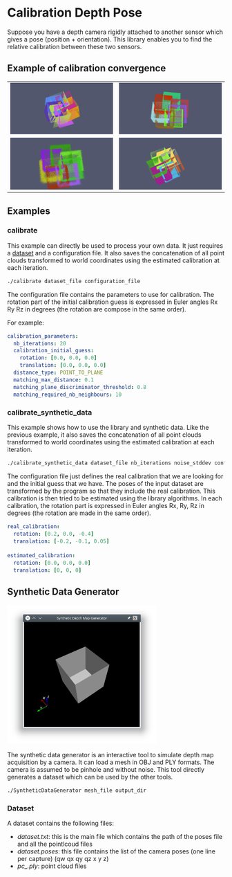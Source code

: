 # Calibration Depth Pose

Suppose you have a depth camera rigidly attached to another sensor which gives a pose (position + orientation). This library enables you to find the relative calibration between these two sensors.

## Example of calibration convergence

|  |  |
:-------------------------:|:-------------------------:
![Calibration Animation 4](doc/calibration_anim_4.gif "Calibration iterations 2") | ![Calibration Animation Noisy 2](doc/calibration_anim_noisy_2.gif "Calibration iterations noisy 2")
![Calibration Animation Noisy](doc/calibration_anim_noisy.gif "Calibration iterations noisy") | ![Calibration Animation 3](doc/calibration_anim_3.gif "Calibration iterations 3")




## Examples

### calibrate

This example can directly be used to process your own data. It just requires a [dataset](#dataset) and a configuration file. It also saves the concatenation of all point clouds transformed to world coordinates using the estimated calibration at each iteration.

```bash
./calibrate dataset_file configuration_file

```


The configuration file contains the parameters to use for calibration. The rotation part of the initial calibration guess is expressed in Euler angles Rx Ry Rz in degrees (the rotation are compose in the same order).

For example:
~~~yaml
calibration_parameters:
  nb_iterations: 20
  calibration_initial_guess:
    rotation: [0.0, 0.0, 0.0]
    translation: [0.0, 0.0, 0.0]
  distance_type: POINT_TO_PLANE
  matching_max_distance: 0.1
  matching_plane_discriminator_threshold: 0.8
  matching_required_nb_neighbours: 10
~~~

### calibrate_synthetic_data

This example shows how to use the library and synthetic data. Like the previous example, it also saves the concatenation of all point clouds transformed to world coordinates using the estimated calibration at each iteration.


```bash
./calibrate_synthetic_data dataset_file nb_iterations noise_stddev configuration_file

```


The configuration file just defines the real calibration that we are looking for and the initial guess that we have.
The poses of the input dataset are transformed by the program so that they include the real calibration. This calibration is then tried to be estimated using the library algorithms. In each calibration, the rotation part is expressed in Euler angles Rx, Ry, Rz in degrees (the rotation are made in the same order).

~~~yaml
real_calibration:
  rotation: [0.2, 0.0, -0.4]
  translation: [-0.2, -0.1, 0.05]

estimated_calibration:
  rotation: [0.0, 0.0, 0.0]
  translation: [0, 0, 0]

~~~



## Synthetic Data Generator
<img src="doc/synthetic_data_generator.png" width="346" height="321">

The synthetic data generator is an interactive tool to simulate depth map acquisition by a camera. It can load a mesh in OBJ and PLY formats. The camera is assumed to be pinhole and without noise. This tool directly generates a dataset which can be used by the other tools.

```bash
./SyntheticDataGenerator mesh_file output_dir
```



### Dataset
A dataset contains the following files:
  - *dataset.txt*: this is the main file which contains the path of the poses file and all the pointlcoud files
  - *dataset.poses*: this file contains the list of the camera poses (one line per capture) (qw qx qy qz x y z)
  - *pc_.ply*: point cloud files
